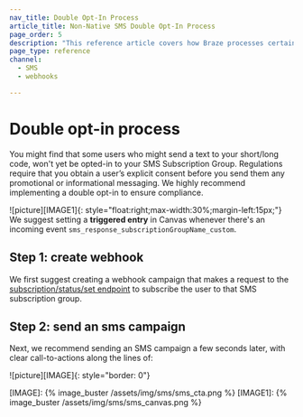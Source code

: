 ```yaml
---
nav_title: Double Opt-In Process
article_title: Non-Native SMS Double Opt-In Process
page_order: 5
description: "This reference article covers how Braze processes certain keywords for non-native SMS users, as well as best practices when creating an SMS webhook campaign."
page_type: reference
channel:
  - SMS
  - webhooks

---
```


# Double opt-in process

You might find that some users who might send a text to your short/long code, won't yet be opted-in to your SMS Subscription Group. Regulations require that you obtain a user’s explicit consent before you send them any promotional or informational messaging. We highly recommend implementing a double opt-in to ensure compliance. 

![picture][IMAGE1]{: style="float:right;max-width:30%;margin-left:15px;"}
We suggest setting a __triggered entry__ in Canvas whenever there's an incoming event `sms_response_subscriptionGroupName_custom`.

## Step 1: create webhook

We first suggest creating a webhook campaign that makes a request to the [subscription/status/set endpoint][SSSendpoint] to subscribe the user to that SMS subscription group.

## Step 2: send an sms campaign
Next, we recommend sending an SMS campaign a few seconds later, with clear call-to-actions along the lines of:

![picture][IMAGE]{: style="border: 0"}

[SSSendpoint]: {{site.baseurl}}/api/endpoints/subscription_groups/post_update_user_subscription_group_status/
[IMAGE]: {% image_buster /assets/img/sms/sms_cta.png %}
[IMAGE1]: {% image_buster /assets/img/sms/sms_canvas.png %}
